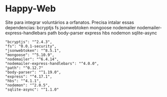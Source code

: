 # Happy-Web
Site para integrar voluntários a orfanatos.
Precisa intalar essas dependencias:
bcryptjs fs jsonwebtoken mongoose nodemailer nodemailer-express-handlebars path body-parser express hbs nodemon sqlite-async
    
    "bcryptjs": "^2.4.3",
    "fs": "0.0.1-security",
    "jsonwebtoken": "^8.5.1",
    "mongoose": "^5.10.9",
    "nodemailer": "^6.4.14",
    "nodemailer-express-handlebars": "^4.0.0",
    "path": "^0.12.7"
    "body-parser": "^1.19.0",
    "express": "^4.17.1",
    "hbs": "^4.1.1",
    "nodemon": "^2.0.5",
    "sqlite-async": "^1.1.0"

